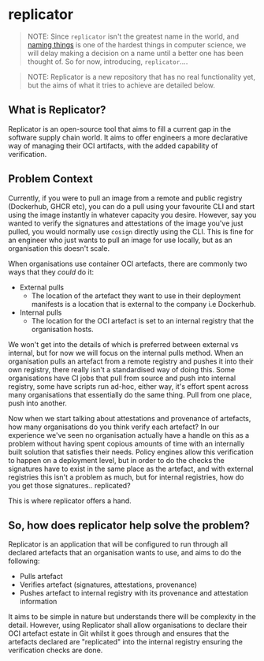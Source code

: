 # replicator

> NOTE: Since `replicator` isn't the greatest name in the world, and [naming things](https://martinfowler.com/bliki/TwoHardThings.html) is one of the hardest things in computer science, we will delay making a decision on a name until a better one has been thought of. So for now, introducing, `replicator`....

> NOTE: Replicator is a new repository that has no real functionality yet, but the aims of what it tries to achieve are detailed below.

## What is Replicator?

Replicator is an open-source tool that aims to fill a current gap in the software supply chain world. It aims to offer engineers a more declarative way of managing their OCI artifacts, with the added capability of verification.

## Problem Context

Currently, if you were to pull an image from a remote and public registry (Dockerhub, GHCR etc), you can do a pull using your favourite CLI and start using the image instantly in whatever capacity you desire. However, say you wanted to verify the signatures and attestations of the image you've just pulled, you would normally use `cosign` directly using the CLI. This is fine for an engineer who just wants to pull an image for use locally, but as an organisation this doesn't scale.

When organisations use container OCI artefacts, there are commonly two ways that they _could_ do it:

- External pulls
  - The location of the artefact they want to use in their deployment manifests is a location that is external to the company i.e Dockerhub.
- Internal pulls
  - The location for the OCI artefact is set to an internal registry that the organisation hosts.

We won't get into the details of which is preferred between external vs internal, but for now we will focus on the internal pulls method. When an organisation pulls an artefact from a remote registry and pushes it into their own registry, there really isn't a standardised way of doing this. Some organisations have CI jobs that pull from source and push into internal registry, some have scripts run ad-hoc, either way, it's effort spent across many organisations that essentially do the same thing. Pull from one place, push into another.

Now when we start talking about attestations and provenance of artefacts, how many organisations do you think verify each artefact? In our experience we've seen no organisation actually have a handle on this as a problem without having spent copious amounts of time with an internally built solution that satisfies their needs. Policy engines allow this verification to happen on a deployment level, but in order to do the checks the signatures have to exist in the same place as the artefact, and with external registries this isn't a problem as much, but for internal registries, how do you get those signatures.. replicated?

This is where replicator offers a hand.

## So, how does replicator help solve the problem?

Replicator is an application that will be configured to run through all declared artefacts that an organisation wants to use, and aims to do the following:

- Pulls artefact
- Verifies artefact (signatures, attestations, provenance)
- Pushes artefact to internal registry with its provenance and attestation information

It aims to be simple in nature but understands there will be complexity in the detail. However, using Replicator shall allow organisations to declare their OCI artefact estate in Git whilst it goes through and ensures that the artefacts declared are "replicated" into the internal registry ensuring the verification checks are done.
